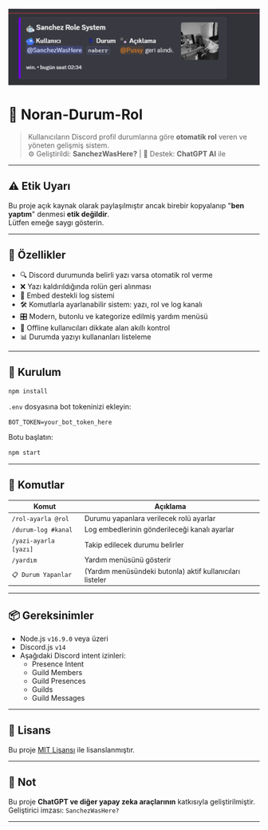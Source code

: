 
<p align="center">
  <img src="durum.png" alt="Discord Durum Rol Botu" width="600"/>
</p>

# 💠 Noran-Durum-Rol

> Kullanıcıların Discord profil durumlarına göre **otomatik rol** veren ve yöneten gelişmiş sistem.  
> ⚙️ Geliştirildi: **SanchezWasHere?** | 🤖 Destek: **ChatGPT AI** ile

---

## ⚠️ Etik Uyarı
Bu proje açık kaynak olarak paylaşılmıştır ancak birebir kopyalanıp "**ben yaptım**" denmesi **etik değildir**.  
Lütfen emeğe saygı gösterin.

---

## 🚀 Özellikler

- 🔍 Discord durumunda belirli yazı varsa otomatik rol verme
- ❌ Yazı kaldırıldığında rolün geri alınması
- 🧾 Embed destekli log sistemi
- 🛠️ Komutlarla ayarlanabilir sistem: yazı, rol ve log kanalı
- 🎛️ Modern, butonlu ve kategorize edilmiş yardım menüsü
- 🧠 Offline kullanıcıları dikkate alan akıllı kontrol
- 📊 Durumda yazıyı kullananları listeleme

---

## 🧩 Kurulum

```bash
npm install
```

`.env` dosyasına bot tokeninizi ekleyin:
```
BOT_TOKEN=your_bot_token_here
```

Botu başlatın:
```bash
npm start
```

---

## 💬 Komutlar

| Komut                  | Açıklama |
|------------------------|----------|
| `/rol-ayarla @rol`     | Durumu yapanlara verilecek rolü ayarlar |
| `/durum-log #kanal`    | Log embedlerinin gönderileceği kanalı ayarlar |
| `/yazi-ayarla [yazı]`  | Takip edilecek durumu belirler |
| `/yardım`              | Yardım menüsünü gösterir |
| `📋 Durum Yapanlar`     | (Yardım menüsündeki butonla) aktif kullanıcıları listeler |

---

## 📦 Gereksinimler

- Node.js `v16.9.0` veya üzeri
- Discord.js `v14`
- Aşağıdaki Discord intent izinleri:
  - Presence Intent
  - Guild Members
  - Guild Presences
  - Guilds
  - Guild Messages

---

## 📄 Lisans

Bu proje [MIT Lisansı](LICENSE) ile lisanslanmıştır.

---

## 🧠 Not

Bu proje **ChatGPT ve diğer yapay zeka araçlarının** katkısıyla geliştirilmiştir.  
Geliştirici imzası: `SanchezWasHere?`

---
